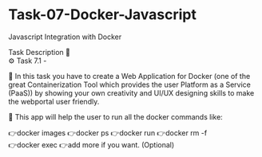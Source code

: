 # Task-07-Docker-Javascript

Javascript Integration with Docker

Task Description 📄  
⚙️ Task 7.1 - 

📌 In this task you have to create a Web Application for Docker (one of the great Containerization Tool which provides the user Platform as a Service (PaaS)) by showing your own creativity and UI/UX designing skills to make the webportal user friendly. 

📌 This app will help the user to run all the docker commands like:

👉docker images 
👉docker ps 
👉docker run 
👉docker rm -f  
👉docker exec
👉add more if you want. (Optional) 
